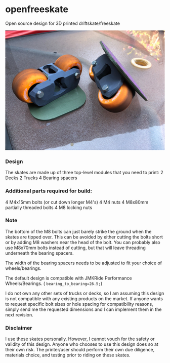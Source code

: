 # openfreeskate
Open source design for 3D printed driftskate/freeskate

![alt text](https://github.com/edgex004/openfreeskate/blob/master/rev1.jpg?raw=true)

### Design 
The skates are made up of three top-level modules that you need to print:
 2 Decks
 2 Trucks
 4 Bearing spacers

### Additional parts required for build:
 4 M4x15mm bolts (or cut down longer M4's)
 4 M4 nuts
 4 M8x80mm partially threaded bolts
 4 M8 locking nuts

### Note
The bottom of the M8 bolts can just barely strike the ground when the skates are tipped over. This can be avoided by either cutting the bolts short or by adding M8 washers near the head of the bolt. You can probably also use M8x70mm bolts instead of cutting, but that will leave threading underneath the bearing spacers.
 
The width of the bearing spacers needs to be adjusted to fit your choice of wheels/bearings.

The default design is compatible with JMKRide Performance Wheels/Bearings. ( ```bearing_to_bearing=26.5;```)

I do not own any other sets of trucks or decks, so I am assuming this design is not compatible with any existing products on the market. If anyone wants to request specific bolt sizes or hole spacing for compatibility reasons, simply send me the requested dimensions and I can implement them in the next revision.

### Disclaimer

I use these skates personally. However, I cannot vouch for the safety or validity of this design. Anyone who chooses to use this design does so at their own risk. The printer/user should perform their own due diligence, materials choice, and testing prior to riding on these skates.
